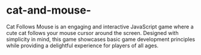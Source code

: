 # cat-and-mouse-
Cat Follows Mouse is an engaging and interactive JavaScript game where a cute cat follows your mouse cursor around the screen. Designed with simplicity in mind, this game showcases basic game development principles while providing a delightful experience for players of all ages.
